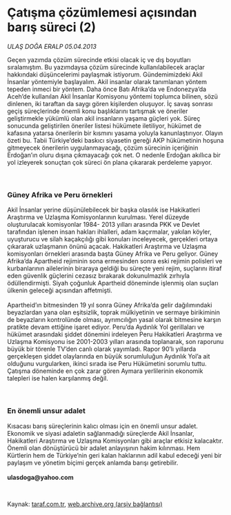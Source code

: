 # Çatışma çözümlemesi açısından barış süreci (2)

*ULAŞ DOĞA ERALP 05.04.2013*

<div class="yazi"><p>Geçen yazımda çözüm sürecinde etkisi olacak iç ve dış boyutları sıralamıştım. Bu yazımdaysa çözüm sürecinde kullanılabilecek araçlar hakkındaki düşüncelerimi paylaşmak istiyorum. Gündemimizdeki Akil İnsanlar yöntemiyle başlayalım. Akil insanlar olarak tanımlanan yöntem tepeden inmeci bir yöntem. Daha önce Batı Afrika’da ve Endonezya’da Aceh’de kullanılan Akil İnsanlar Komisyonu yöntemi toplumca bilinen, sözü dinlenen, iki taraftan da saygı gören kişilerden oluşuyor. İç savaş sonrası geçiş süreçlerinde önemli konu başlıklarını tartışmak ve öneriler geliştirmekle yükümlü olan akil insanların yaşama güçleri yok. Süreç sonucunda geliştirilen öneriler listesi hükümete iletiliyor, hükümet de kafasına yatarsa önerilerin bir kısmını yasama yoluyla kanunlaştırıyor. Olayın özeti bu. Tabii Türkiye’deki baskıcı siyasetin gereği AKP hükümetinin hoşuna gitmeyecek önerilerin uygulanmayacağı, çözüm sürecinin içeriğinin Erdoğan’ın oluru dışına çıkmayacağı çok net. O nedenle Erdoğan akıllıca bir yol izleyerek sonuçtan çok süreci ön plana çıkararak perdeleme yapıyor.<br/><br/><br/></p>
<h3>Güney Afrika ve Peru örnekleri</h3>
<p>Akil İnsanlar yerine düşünülebilecek bir başka olasılık ise Hakikatleri Araştırma ve Uzlaşma Komisyonlarının kurulması. Yerel düzeyde oluşturulacak komisyonlar 1984- 2013 yılları arasında PKK ve Devlet tarafından işlenen insan hakları ihlalleri, adam kaçırmalar, yakılan köyler, uyuşturucu ve silah kaçakçılığı gibi konuları inceleyecek, gerçekleri ortaya çıkararak uzlaşmanın önünü açacak. Hakikatleri Araştırma ve Uzlaşma komisyonları örnekleri arasında başta Güney Afrika ve Peru geliyor. Güney Afrika’da Apartheid rejiminin sona ermesinden sonra eski rejimin polisleri ve kurbanlarının ailelerinin biraraya geldiği bu süreçte yeni rejim, suçlarını itiraf eden güvenlik güçlerini cezasız bırakarak dokunulmazlık zırhıyla ödüllendirmişti. Siyah çoğunluk Apartheid döneminde işlenmiş olan suçları ülkenin geleceği açısından affetmişti.<br/><br/>Apartheid’ın bitmesinden 19 yıl sonra Güney Afrika’da gelir dağılımındaki beyazlardan yana olan eşitsizlik, toprak mülkiyetinin ve sermaye birikiminin de beyazların kontrolünde olması, ayrımcılığın yasal olarak bitmesine karşın pratikte devam ettiğine işaret ediyor. Peru’da Aydınlık Yol gerillaları ve hükümet arasındaki şiddet dönemini irdeleyen Peru Hakikatleri Araştırma ve Uzlaşma Komisyonu ise 2001-2003 yılları arasında toplanarak, son raporunu büyük bir törenle TV’den canlı olarak yayımladı. Rapor 90’lı yıllarda gerçekleşen şiddet olaylarında en büyük sorumluluğun Aydınlık Yol’a ait olduğunu vurgularken, ikinci sırada ise Peru Hükümetini sorumlu tuttu. Çatışma döneminde en çok zarar gören Aymara yerlilerinin ekonomik talepleri ise halen karşılanmış değil.<br/><br/><br/></p>
<h3>En önemli unsur adalet</h3>
<p>Kısacası barış süreçlerinin kalıcı olması için en önemli unsur adalet. Ekonomik ve siyasi adaletin sağlanmadığı süreçlerde Akil İnsanlar, Hakikatleri Araştırma ve Uzlaşma Komisyonları gibi araçlar etkisiz kalacaktır. Önemli olan dönüştürücü bir adalet anlayışının hakim kılınması. Hem Kürtlerin hem de Türkiye’nin geri kalan haklarının adil kabul edeceği yeni bir paylaşım ve yönetim biçimi gerçek anlamda barışı getirebilir.<br/><br/><strong>ulasdoga@yahoo.com</strong></p><br/>
</div>

Kaynak: [taraf.com.tr](http://www.taraf.com.tr/ulas-doga-eralp/makale-catisma-cozumlemesi-acisindan-baris-sureci-2.htm), [web.archive.org (arşiv bağlantısı)](http://web.archive.org/web/20131107162000/http://www.taraf.com.tr/ulas-doga-eralp/makale-catisma-cozumlemesi-acisindan-baris-sureci-2.htm)
